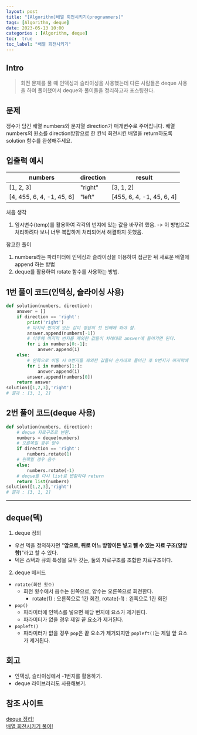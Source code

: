 ```yaml
---
layout: post
title: "[Algorithm]배열 회전시키기(programmers)"
tags: [Algorithm, deque]
date: 2023-05-13 10:00
categories : [Algorithm, deque]
toc:  true
toc_label: "배열 회전시키기"
---
```


## Intro
> 회전 문제를 풀 때 인덱싱과 슬라이싱을 사용했는데 다른 사람들은 deque 사용을 하여 풀이했어서 deque와 풀이들을 정리하고자 포스팅한다.

## 문제
정수가 담긴 배열 numbers와 문자열 direction가 매개변수로 주어집니다. 배열 numbers의 원소를 direction방향으로 한 칸씩 회전시킨 배열을 return하도록 solution 함수를 완성해주세요.

## 입출력 예시

|numbers|direction|result|
|---|---|---|
|[1, 2, 3]|"right"|[3, 1, 2]|
|[4, 455, 6, 4, -1, 45, 6]|"left"|[455, 6, 4, -1, 45, 6, 4]|


처음 생각
1. 임시변수(temp)를 활용하여 각각의 번지에 있는 값을 바꾸려 했음.
-> 이 방법으로 처리하려다 보니 너무 복잡하게 처리되어서 해결하지 못했음.

참고한 풀이
1. numbers라는 파라미터에 인덱싱과 슬라이싱을 이용하여 접근한 뒤 새로운 배열에 append 하는 방법
2. deque를 활용하여 rotate 함수를 사용하는 방법.


## 1번 풀이 코드(인덱싱, 슬라이싱 사용)
```python
def solution(numbers, direction):
    answer = []
    if direction == 'right':
        print('right')
        # 마지막 번지에 있는 값이 정답의 첫 번째에 와야 함.
        answer.append(numbers[-1])
        # 이후에 마지막 번지를 제외한 값들이 차례대로 answer에 들어가면 된다.
        for i in numbers[0:-1]:
            answer.append(i)
    else:
        # 왼쪽으로 이동 시 0번지를 제외한 값들이 순차대로 들어간 후 0번지가 마지막에 answer에 들어가면 정답.
        for i in numbers[1:]:
            answer.append(i)
        answer.append(numbers[0])
    return answer
solution([1,2,3],'right') 
# 결과 : [3, 1, 2]
```
## 2번 풀이 코드(deque 사용)
```python
def solution(numbers, direction):
    # deque 자료구조로 변환.
    numbers = deque(numbers)
    # 오른쪽일 경우 양수
    if direction == 'right':
        numbers.rotate(1)
    # 왼쪽일 경우 음수
    else:
        numbers.rotate(-1)
    # deque를 다시 list로 변환하여 return
    return list(numbers)
solution([1,2,3],'right') 
# 결과 : [3, 1, 2]
```

- - -
## deque(덱)
1. deque 정의
- 우선 덱을 정의하자면 "**앞으로, 뒤로 어느 방향이든 넣고 뺄 수 있는 자료 구조(양방향)**"라고 할 수 있다.
- 덱은 스택과 큐의 특성을 모두 갖는, 둘의 자료구조를 조합한 자료구조이다.

2. deque 메서드
- `rotate(회전 횟수)`
    - 회전 횟수에서 음수는 왼쪽으로, 양수는 오른쪽으로 회전한다.
        - rotate(1) : 오른쪽으로 1칸 회전, rotate(-1) : 왼쪽으로 1칸 회전
- `pop()`
    - 파라미터에 인덱스를 넣으면 해당 번지에 요소가 제거된다.
    - 파라미터가 없을 경우 제일 끝 요소가 제거된다.
- `popleft()`
    - 파라미터가 없을 경우 `pop`은 끝 요소가 제거되지만 `popleft()`는 제일 앞 요소가 제거된다.


## 회고
- 인덱싱, 슬라이싱에서 -1번지를 활용하기.
- deque 라이브러리도 사용해보기.



## 참조 사이트
[deque 정리!](https://kingofbackend.tistory.com/97)<br>
[배열 회전시키기 풀이!](https://velog.io/@zinu/%ED%94%84%EB%A1%9C%EA%B7%B8%EB%9E%98%EB%A8%B8%EC%8A%A4-%EB%B0%B0%EC%97%B4-%ED%9A%8C%EC%A0%84%EC%8B%9C%ED%82%A4%EA%B8%B0-%ED%8C%8C%EC%9D%B4%EC%8D%AC)